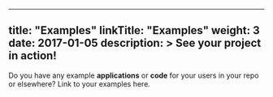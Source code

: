 
---
title: "Examples"
linkTitle: "Examples"
weight: 3
date: 2017-01-05
description: >
  See your project in action!
---


Do you have any example **applications** or **code** for your users in your repo or elsewhere? Link to your examples here.


